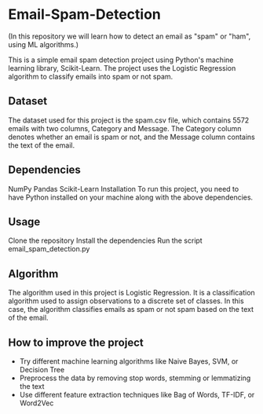 # Email-Spam-Detection
(In this repository we will learn how to detect an email as "spam" or "ham", using ML algorithms.)

This is a simple email spam detection project using Python's machine learning library, Scikit-Learn. The project uses the Logistic Regression algorithm to classify emails into spam or not spam.

## Dataset
The dataset used for this project is the spam.csv file, which contains 5572 emails with two columns, Category and Message. The Category column denotes whether an email is spam or not, and the Message column contains the text of the email.

## Dependencies
NumPy
Pandas
Scikit-Learn
Installation
To run this project, you need to have Python installed on your machine along with the above dependencies.

## Usage
Clone the repository
Install the dependencies
Run the script email_spam_detection.py

## Algorithm
The algorithm used in this project is Logistic Regression. It is a classification algorithm used to assign observations to a discrete set of classes. In this case, the algorithm classifies emails as spam or not spam based on the text of the email.

## How to improve the project
* Try different machine learning algorithms like Naive Bayes, SVM, or Decision Tree
* Preprocess the data by removing stop words, stemming or lemmatizing the text
* Use different feature extraction techniques like Bag of Words, TF-IDF, or Word2Vec
